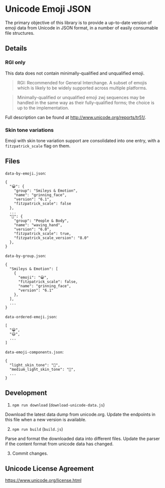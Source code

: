 # Unicode Emoji JSON

The primary objective of this library is to provide a up-to-date version of emoji data from Unicode in JSON format, in a number of easily consumable file structures.

## Details

### RGI only

This data does not contain minimally-qualified and unqualified emoji.

> RGI: Recommended for General Interchange. A subset of emojis which is likely to be widely supported across multiple platforms.

> Minimally-qualified or unqualified emoji zwj sequences may be handled in the same way as their fully-qualified forms; the choice is up to the implementation.

Full description can be found at http://www.unicode.org/reports/tr51/.

### Skin tone variations

Emoji with skin tone variation support are consolidated into one entry, with a `fitzpatrick_scale` flag on them.

## Files

`data-by-emoji.json`:

```
{
  "😀": {
    "group": "Smileys & Emotion",
    "name": "grinning_face",
    "version": "6.1",
    "fitzpatrick_scale": false
  },
  ...
  "👋": {
    "group": "People & Body",
    "name": "waving_hand",
    "version": "6.0",
    "fitzpatrick_scale": true,
    "fitzpatrick_scale_version": "8.0"
  },
}
```

`data-by-group.json`:

```
{
  "Smileys & Emotion": [
    {
      "emoji": "😀",
      "fitzpatrick_scale": false,
      "name": "grinning_face",
      "version": "6.1"
    },
  ],
  ...
}
```

`data-ordered-emoji.json`:

```
[
  "😀",
  "😃",
  ...
]
```

`data-emoji-components.json`:

```
{
  "light_skin_tone": "🏻",
  "medium_light_skin_tone": "🏼",
  ...
}
```

## Development

1. `npm run download` (`download-unicode-data.js`)

  Download the latest data dump from unicode.org. Update the endpoints in this file when a new version is available.

2. `npm run build` (`build.js`)

  Parse and format the downloaded data into different files. Update the parser if the content format from unicode data has changed.

3. Commit changes.

## Unicode License Agreement

https://www.unicode.org/license.html
